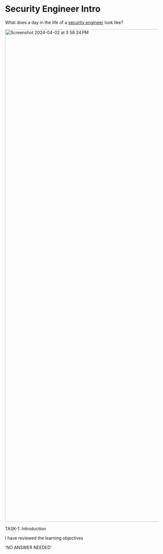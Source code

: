 # Security Engineer Intro

What does a day in the life of a [security engineer](https://tryhackme.com/r/room/securityengineerintro) look like?

<img width="1620" alt="Screenshot 2024-04-02 at 3 58 24 PM" src="https://github.com/Chrstphrcrtr/TryHackMe/assets/156831678/64db167c-9559-4ef1-9ab7-8ee17b2c68f7">

TASK-1: Introduction

I have reviewed the learning objectives

'NO ANSWER NEEDED'
